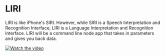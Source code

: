# LIRI

LIRI is like iPhone's SIRI. However, while SIRI is a Speech Interpretation and Recognition Interface, LIRI is a Language Interpretation and Recognition Interface. LIRI will be a command line node app that takes in parameters and gives you back data.

[![Watch the video](https://www.loom.com/embed/3c57356a1d1f49e8910cd4af9f2f1c1d)](https://www.loom.com/share/3c57356a1d1f49e8910cd4af9f2f1c1d)

